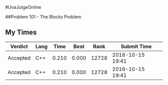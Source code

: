 #UvaJutgeOnline

##Problem 101 - The Blocks Problem

## My Times

| Verdict | Lang | Time | Best | Rank | Submit Time |
| --- | --- | --- | --- | --- | --- |
| Accepted | C++ | 0.210 | 0.000| 12728 | 2016-10-15 19:41 |
| Accepted | C++ | 0.210 | 0.000| 12728 | 2016-10-15 19:41 |
